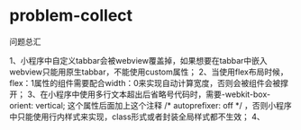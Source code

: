 # problem-collect
问题总汇

1、小程序中自定义tabbar会被webview覆盖掉，如果想要在tabbar中嵌入webview只能用原生tabbar，不能使用custom属性；
2、当使用flex布局时候，flex：1属性的组件需要配合width：0来实现自动计算宽度，否则会被组件会被撑开；
3、在小程序中使用多行文本超出后省略号代码时，需要-webkit-box-orient: vertical; 这个属性后面加上这个注释 /* autoprefixer: off */ ，否则小程序中只能使用行内样式来实现，class形式或者封装全局样式都不生效；
4、
